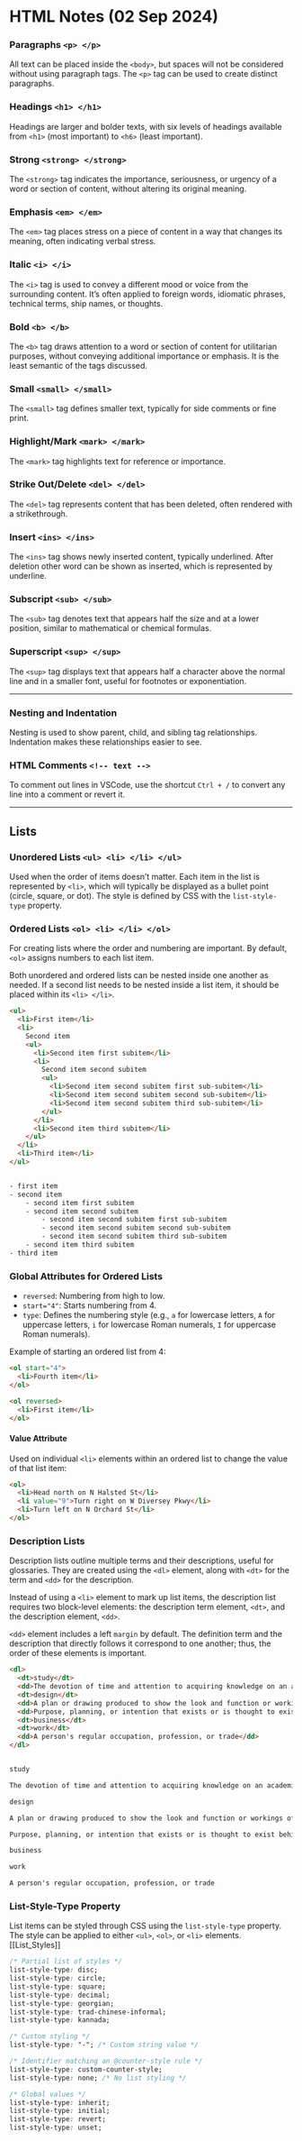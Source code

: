 
# HTML Notes (02 Sep 2024)

### Paragraphs `<p> </p>`

All text can be placed inside the `<body>`, but spaces will not be considered without using paragraph tags. The `<p>` tag can be used to create distinct paragraphs.

### Headings `<h1> </h1>`

Headings are larger and bolder texts, with six levels of headings available from `<h1>` (most important) to `<h6>` (least important).

### Strong `<strong> </strong>`

The `<strong>` tag indicates the importance, seriousness, or urgency of a word or section of content, without altering its original meaning.

### Emphasis `<em> </em>`

The `<em>` tag places stress on a piece of content in a way that changes its meaning, often indicating verbal stress.

### Italic `<i> </i>`

The `<i>` tag is used to convey a different mood or voice from the surrounding content. It’s often applied to foreign words, idiomatic phrases, technical terms, ship names, or thoughts.

### Bold `<b> </b>`

The `<b>` tag draws attention to a word or section of content for utilitarian purposes, without conveying additional importance or emphasis. It is the least semantic of the tags discussed.

### Small `<small> </small>`

The `<small>` tag defines smaller text, typically for side comments or fine print.

### Highlight/Mark `<mark> </mark>`

The `<mark>` tag highlights text for reference or importance.

### Strike Out/Delete `<del> </del>`

The `<del>` tag represents content that has been deleted, often rendered with a strikethrough.

### Insert `<ins> </ins>`

The `<ins>` tag shows newly inserted content, typically underlined.
After deletion other word can be shown as inserted, which is represented by underline.

### Subscript `<sub> </sub>`

The `<sub>` tag denotes text that appears half the size and at a lower position, similar to mathematical or chemical formulas.

### Superscript `<sup> </sup>`

The `<sup>` tag displays text that appears half a character above the normal line and in a smaller font, useful for footnotes or exponentiation.

---

### Nesting and Indentation

Nesting is used to show parent, child, and sibling tag relationships. Indentation makes these relationships easier to see.

### HTML Comments `<!-- text -->`

To comment out lines in VSCode, use the shortcut `Ctrl + /` to convert any line into a comment or revert it.

---

## Lists

### Unordered Lists `<ul> <li> </li> </ul>`

Used when the order of items doesn’t matter. Each item in the list is represented by `<li>`, which will typically be displayed as a bullet point (circle, square, or dot). The style is defined by CSS with the `list-style-type` property.

### Ordered Lists `<ol> <li> </li> </ol>`

For creating lists where the order and numbering are important. By default, `<ol>` assigns numbers to each list item.

Both unordered and ordered lists can be nested inside one another as needed. If a second list needs to be nested inside a list item, it should be placed within its `<li> </li>`.

```html
<ul>
  <li>First item</li>
  <li>
    Second item
    <ul>
      <li>Second item first subitem</li>
      <li>
        Second item second subitem
        <ul>
          <li>Second item second subitem first sub-subitem</li>
          <li>Second item second subitem second sub-subitem</li>
          <li>Second item second subitem third sub-subitem</li>
        </ul>
      </li>
      <li>Second item third subitem</li>
    </ul>
  </li>
  <li>Third item</li>
</ul>


- first item
- second item
    - second item first subitem
    - second item second subitem
        - second item second subitem first sub-subitem
        - second item second subitem second sub-subitem
        - second item second subitem third sub-subitem
    - second item third subitem
- third item
```

### Global Attributes for Ordered Lists

- `reversed`: Numbering from high to low.
- `start="4"`: Starts numbering from 4.
- `type`: Defines the numbering style (e.g., `a` for lowercase letters, `A` for uppercase letters, `i` for lowercase Roman numerals, `I` for uppercase Roman numerals).

Example of starting an ordered list from 4:

```html
<ol start="4">
  <li>Fourth item</li>
</ol>

<ol reversed>
  <li>First item</li>
</ol>
```

#### Value Attribute

Used on individual `<li>` elements within an ordered list to change the value of that list item:

```html
<ol>
  <li>Head north on N Halsted St</li>
  <li value="9">Turn right on W Diversey Pkwy</li>
  <li>Turn left on N Orchard St</li>
</ol>
```

### Description Lists

Description lists outline multiple terms and their descriptions, useful for glossaries. They are created using the `<dl>` element, along with `<dt>` for the term and `<dd>` for the description.

Instead of using a `<li>` element to mark up list items, the description list requires two block-level elements: 
the description term element, `<dt>`, 
and the description element, `<dd>`.

`<dd>` element includes a left `margin` by default.
The definition term and the description that directly follows it correspond to one another; thus, the order of these elements is important.

```html
<dl>
  <dt>study</dt>
  <dd>The devotion of time and attention to acquiring knowledge on an academic subject, especially by means of books</dd>
  <dt>design</dt>
  <dd>A plan or drawing produced to show the look and function or workings of a building, garment, or other object before it is built or made</dd>
  <dd>Purpose, planning, or intention that exists or is thought to exist behind an action, fact, or material object</dd>
  <dt>business</dt>
  <dt>work</dt>
  <dd>A person's regular occupation, profession, or trade</dd>
</dl>


study

The devotion of time and attention to acquiring knowledge on an academic subject, especially by means of books

design

A plan or drawing produced to show the look and function or workings of a building, garment, or other object before it is built or made

Purpose, planning, or intention that exists or is thought to exist behind an action, fact, or material object

business

work

A person's regular occupation, profession, or trade
```

### List-Style-Type Property

List items can be styled through CSS using the `list-style-type` property. The style can be applied to either `<ul>`, `<ol>`, or `<li>` elements.
[[List_Styles]]
```css
/* Partial list of styles */
list-style-type: disc;
list-style-type: circle;
list-style-type: square;
list-style-type: decimal;
list-style-type: georgian;
list-style-type: trad-chinese-informal;
list-style-type: kannada;

/* Custom styling */
list-style-type: "-"; /* Custom string value */

/* Identifier matching an @counter-style rule */
list-style-type: custom-counter-style;
list-style-type: none; /* No list styling */

/* Global values */
list-style-type: inherit;
list-style-type: initial;
list-style-type: revert;
list-style-type: unset;
```